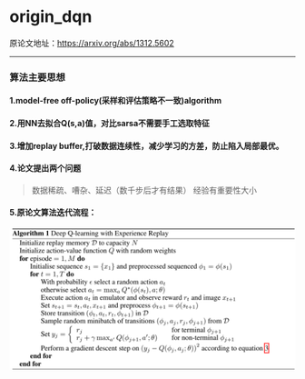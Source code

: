origin_dqn
===
原论文地址：https://arxiv.org/abs/1312.5602
___
### 算法主要思想
#### 1.model-free off-policy(采样和评估策略不一致)algorithm
#### 2.用NN去拟合Q(s,a)值，对比sarsa不需要手工选取特征
#### 3.增加replay buffer,打破数据连续性，减少学习的方差，防止陷入局部最优。
#### 4.论文提出两个问题
> 数据稀疏、嘈杂、延迟（数千步后才有结果）
> 经验有重要性大小
#### 5.原论文算法迭代流程：
![image](https://github.com/applezjm/reinforcement_learning/blob/master/origin_dqn/image.png)
